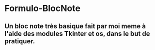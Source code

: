 # Formulo-BlocNote
## Un bloc note très basique fait par moi meme à l'aide des modules Tkinter et os, dans le but de pratiquer.
